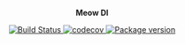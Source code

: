 <p align="center">
    <b>Meow DI</b>
</p>

<p align="center">
<a href="https://travis-ci.com/github/aachurin/meow.di">
    <img src="https://travis-ci.com/aachurin/meow.di.svg?branch=master" alt="Build Status">
</a>
<a href="https://codecov.io/gh/aachurin/meow.di">
    <img src="https://codecov.io/gh/aachurin/meow.di/branch/master/graph/badge.svg" alt="codecov">
</a>
<a href="https://pypi.python.org/pypi/meow.di">
    <img src="https://badge.fury.io/py/meow.di.svg" alt="Package version">
</a>
</p>
